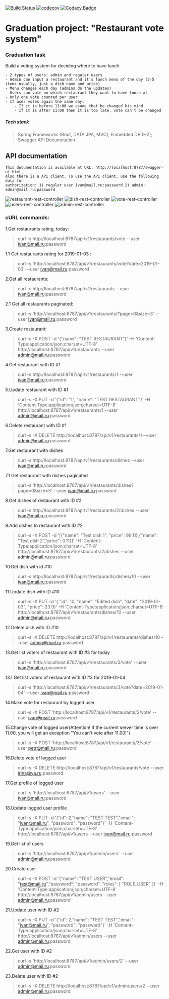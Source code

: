 [![Build Status](https://travis-ci.org/Grom33/restaurants-vote-service.svg?branch=master)](https://travis-ci.org/Grom33/restaurants-vote-service)
[![codecov](https://codecov.io/gh/Grom33/restaurants-vote-service/branch/master/graph/badge.svg)](https://codecov.io/gh/Grom33/restaurants-vote-service)
[![Codacy Badge](https://api.codacy.com/project/badge/Grade/8f850660161e439eba36748c2aadc531)](https://www.codacy.com/app/Grom33/restaurants-vote-service?utm_source=github.com&amp;utm_medium=referral&amp;utm_content=Grom33/restaurants-vote-service&amp;utm_campaign=Badge_Grade)

# **Graduation project: "Restaurant vote system"**
    
### Graduation task
Build a voting system for deciding where to have lunch.

    - 2 types of users: admin and regular users
    - Admin can input a restaurant and it's lunch menu of the day (2-5 items usually, just a dish name and price)
    - Menu changes each day (admins do the updates)
    - Users can vote on which restaurant they want to have lunch at
    - Only one vote counted per user
    - If user votes again the same day:
        - If it is before 11:00 we asume that he changed his mind.
        - If it is after 11:00 then it is too late, vote can't be changed
    
##### Tech stack
> Spring Frameworks (Boot, DATA JPA, MVC);
> Embedded DB (H2);
> Swagger API Documetation 
     
## API documentation
    This documentation is available at URL: http://localhost:8787/swagger-ui.html, 
    Also there is a API client. To use the API client, use the following data for 
    authorization: 1) regular user ivan@mail.ru:password 2) admin: admin@mail.ru:password
![restaurant-rest-controller](https://user-images.githubusercontent.com/16654366/51172893-4e223780-18c5-11e9-9a7b-82c757350aee.jpg)
![dish-rest-controller](https://user-images.githubusercontent.com/16654366/51135095-48d3d700-184a-11e9-8f75-5515f8c34193.jpg)
![vote-rest-controller](https://user-images.githubusercontent.com/16654366/51135154-70c33a80-184a-11e9-980e-0952667c2aad.jpg)
![users-rest-controller](https://user-images.githubusercontent.com/16654366/51135136-66a13c00-184a-11e9-9ba8-a1e524048e6c.jpg)
![admin-rest-controller](https://user-images.githubusercontent.com/16654366/51135037-28a41800-184a-11e9-9cbd-e702cbbc62a5.jpg)

### cURL commands:
1.Get restaurants rating, today: 
 > curl -s http://localhost:8787/api/v1/restaurants/vote --user ivan@mail.ru:password
 
1.1 Get restaurants rating for 2019-01-03 : 
  
  > curl -s 'http://localhost:8787/api/v1/restaurants/vote?date=2019-01-03' --user ivan@mail.ru:password

2.Get all restaurants:

 > curl -s http://localhost:8787/api/v1/restaurants --user ivan@mail.ru:password
 
2.1 Get all restaurants paginated:

 > curl -s 'http://localhost:8787/api/v1/restaurants/?page=0&size=3' --user ivan@mail.ru:password
 
3.Create restaurant:

> curl -s -X POST -d '{"name": "TEST RESTAURANT"}' -H 'Content-Type:application/json;charset=UTF-8' http://localhost:8787/api/v1/restaurants --user admin@mail.ru:password

4.Get restaurant with ID #1
 
> curl -s http://localhost:8787/api/v1/restaurants/1 --user ivan@mail.ru:password 

5.Update restaurant with ID #1

> curl -s -X PUT -d '{"id": "1", "name": "TEST RESTAURANT"}' -H 'Content-Type:application/json;charset=UTF-8' http://localhost:8787/api/v1/restaurants/1 --user admin@mail.ru:password

6.Delete restaurant with ID #1

> curl -s -X DELETE http://localhost:8787/api/v1/restaurants/1 --user admin@mail.ru:password

7.Get restaurant with dishes

> curl -s http://localhost:8787/api/v1/restaurants/dishes --user ivan@mail.ru:password

7.1 Get restaurant with dishes paginated

> curl -s 'http://localhost:8787/api/v1/restaurants/dishes?page=0&size=3' --user ivan@mail.ru:password

8.Get dishes of restaurant with ID #2

> curl -s http://localhost:8787/api/v1/restaurants/2/dishes --user ivan@mail.ru:password

9.Add dishes to restaurant with ID #2

>curl -s -X POST -d '[{"name": "Test dish 1", "price": 99.11},{"name": "Test dish 2","price": 0.11}]' -H 'Content-Type:application/json;charset=UTF-8' http://localhost:8787/api/v1/restaurants/2/dishes --user admin@mail.ru:password

10.Get dish with id #10

> curl -s http://localhost:8787/api/v1/restaurants/dishes/10 --user ivan@mail.ru:password

11.Update dish with ID #10

> curl -s -X PUT -d '{ "id": 10, "name": "Edited dish", "date": "2019-01-03", "price": 23.9}' -H 'Content-Type:application/json;charset=UTF-8' http://localhost:8787/api/v1/restaurants/dishes/10 --user admin@mail.ru:password

12.Delete dish with ID #10

> curl -s -X DELETE http://localhost:8787/api/v1/restaurants/dishes/10 --user admin@mail.ru:password

13.Get list voters of restaurant with ID #3 for today

> curl -s 'http://localhost:8787/api/v1/restaurants/3/vote' --user ivan@mail.ru:password

13.1 Get list voters of restaurant with ID #3 for 2019-01-04

> curl -s 'http://localhost:8787/api/v1/restaurants/3/vote?date=2019-01-04' --user ivan@mail.ru:password

14.Make vote for restaurant by logged user
> curl -s -X POST 'http://localhost:8787/api/v1/restaurants/3/vote' --user ivan@mail.ru:password

15.Change vote of logged user(Attention! If the current server time is over 11.00, you will get an exception "You can't vote after 11.00!")

> curl -s -X POST 'http://localhost:8787/api/v1/restaurants/3/vote' --user petr@mail.ru:password

16.Delete vote of logged user

> curl -s -X DELETE http://localhost:8787/api/v1/restaurants/vote --user irina@ya.ru:password

17.Get profile of logged user

> curl -s 'http://localhost:8787/api/v1/users' --user ivan@mail.ru:password

18.Update logged user profile

> curl -s -X PUT -d '{"id": 2,"name": "TEST TEST","email": "ivan@mail.ru", "password": "password"}' -H 'Content-Type:application/json;charset=UTF-8' http://localhost:8787/api/v1/users --user ivan@mail.ru:password

19.Get list of users

> curl -s 'http://localhost:8787/api/v1/admin/users' --user admin@mail.ru:password

20.Create user

> curl -s -X POST -d '{"name": "TEST USER","email": "test@mail.ru","password": "password", "roles": [ "ROLE_USER" ]}' -H 'Content-Type:application/json;charset=UTF-8' http://localhost:8787/api/v1/admin/users --user admin@mail.ru:password

21.Update user with ID #2

> curl -s -X PUT -d '{"id": 2,"name": "TEST TEST","email": "ivan@mail.ru", "password": "password"}' -H 'Content-Type:application/json;charset=UTF-8' http://localhost:8787/api/v1/admin/users --user admin@mail.ru:password

22.Get user with ID #2

> curl -s 'http://localhost:8787/api/v1/admin/users/2' --user admin@mail.ru:password

23.Delete user with ID #2

> curl -s -X DELETE http://localhost:8787/api/v1/admin/users/2 --user admin@mail.ru:password
